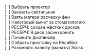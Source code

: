 [  ] Выбрать проектор  
[  ] Заказать светильник  
[  ] Взять матери расческу-фен  
[  ] Налоговый вычет за стоматологию  
[  ] РЕСЕРЧ: сохран жёстких дисков  
[  ] РЕСЕРЧ: Я.диск засинхронить  
[  ] Починить диспенсер  
[  ] Собрать приставку на RecalBox  
[  ] Разменять валюту (манаты)
Sssss
